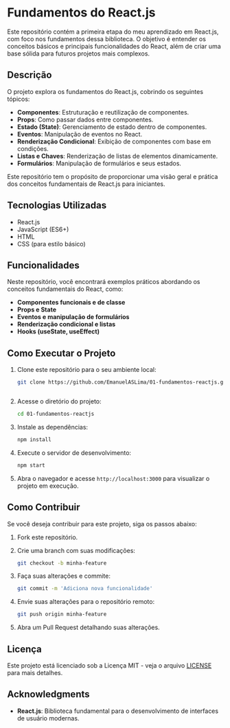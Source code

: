# Fundamentos do React.js

Este repositório contém a primeira etapa do meu aprendizado em React.js, com foco nos fundamentos dessa biblioteca. O objetivo é entender os conceitos básicos e principais funcionalidades do React, além de criar uma base sólida para futuros projetos mais complexos.

## Descrição

O projeto explora os fundamentos do React.js, cobrindo os seguintes tópicos:

- **Componentes**: Estruturação e reutilização de componentes.
- **Props**: Como passar dados entre componentes.
- **Estado (State)**: Gerenciamento de estado dentro de componentes.
- **Eventos**: Manipulação de eventos no React.
- **Renderização Condicional**: Exibição de componentes com base em condições.
- **Listas e Chaves**: Renderização de listas de elementos dinamicamente.
- **Formulários**: Manipulação de formulários e seus estados.

Este repositório tem o propósito de proporcionar uma visão geral e prática dos conceitos fundamentais de React.js para iniciantes.

## Tecnologias Utilizadas

- React.js
- JavaScript (ES6+)
- HTML
- CSS (para estilo básico)

## Funcionalidades

Neste repositório, você encontrará exemplos práticos abordando os conceitos fundamentais do React, como:

- **Componentes funcionais e de classe**
- **Props e State**
- **Eventos e manipulação de formulários**
- **Renderização condicional e listas**
- **Hooks (useState, useEffect)**

## Como Executar o Projeto

1. Clone este repositório para o seu ambiente local:
   ```bash
   git clone https://github.com/EmanuelASLima/01-fundamentos-reactjs.git



2. Acesse o diretório do projeto:
   ```bash
   cd 01-fundamentos-reactjs
   ```

3. Instale as dependências:
   ```bash
   npm install
   ```

4. Execute o servidor de desenvolvimento:
   ```bash
   npm start
   ```

5. Abra o navegador e acesse `http://localhost:3000` para visualizar o projeto em execução.

## Como Contribuir

Se você deseja contribuir para este projeto, siga os passos abaixo:

1. Fork este repositório.
2. Crie uma branch com suas modificações:
   ```bash
   git checkout -b minha-feature
   ```
3. Faça suas alterações e commite:
   ```bash
   git commit -m 'Adiciona nova funcionalidade'
   ```
4. Envie suas alterações para o repositório remoto:
   ```bash
   git push origin minha-feature
   ```

5. Abra um Pull Request detalhando suas alterações.

## Licença

Este projeto está licenciado sob a Licença MIT - veja o arquivo [LICENSE](LICENSE) para mais detalhes.

## Acknowledgments

- **React.js**: Biblioteca fundamental para o desenvolvimento de interfaces de usuário modernas.
